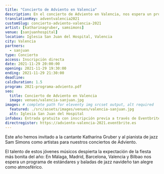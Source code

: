 ```yaml
---
title: "Concierto de Adviento en Valencia"
description: En el concierto de Adviento en Valencia, nos espera un programa de estándares y baladas de jazz navideño tan alegre como atmosférico.
translationKey: adventvalencia2021
customSlug: concierto-adviento-valencia-2021
artist: [katharinagruber, samsimons]
venue: [sanjuanhospital]
location: Iglesia San Juan del Hospital, Valencia
city: Valencia
partners:
  - sanjuan
type: Concierto
access: Inscripción directa
date: 2021-11-29 20:00:00
opening: 2021-11-29 19:30:00
ending: 2021-11-29 21:30:00
deadline:
calcDuration: 1.5
program: 2021-programa-adviento.pdf
seo:
  title: Concierto de Adviento en Valencia
  image: venues/valencia-sanjuan.jpg
images: # complete path for eleventy img srcset output, alt required
  featured: ./src/assets/images/venues/valencia-sanjuan.jpg
  alt: Iglesia San Juan del Hospital
infobox: Entrada gratuita con inscripción previa a través de Eventbrite. Agradecemos una pequeña donación para el lugar de la celebración.
directregister: https://adviento-valencia-2021.eventbrite.es
---
```


Este año hemos invitado a la cantante Katharina Gruber y al pianista de jazz Sam Simons como artistas para nuestros conciertos de Adviento.

El talento de estos jóvenes músicos despierta la expectación de la fiesta más bonita del año: En Málaga, Madrid, Barcelona, Valencia y Bilbao nos espera un programa de estándares y baladas de jazz navideño tan alegre como atmosférico.
